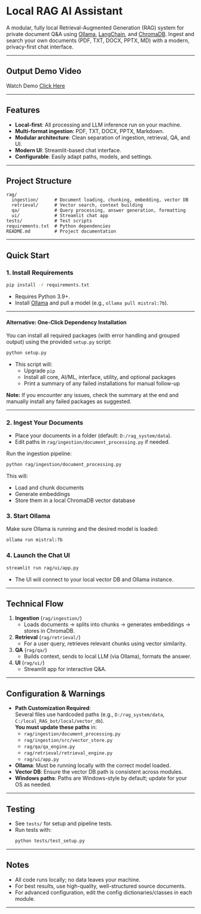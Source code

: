 # Local RAG AI Assistant

A modular, fully local Retrieval-Augmented Generation (RAG) system for private document Q&A using [Ollama](https://ollama.com/), [LangChain](https://python.langchain.com/), and [ChromaDB](https://www.trychroma.com/). Ingest and search your own documents (PDF, TXT, DOCX, PPTX, MD) with a modern, privacy-first chat interface.

---

## Output Demo Video

Watch Demo [Click Here](https://drive.google.com/file/d/1XVxNRioGGvOZVXlPEPoU6YchgXfieihX/view?usp=sharing)

---

## Features

- **Local-first**: All processing and LLM inference run on your machine.
- **Multi-format ingestion**: PDF, TXT, DOCX, PPTX, Markdown.
- **Modular architecture**: Clean separation of ingestion, retrieval, QA, and UI.
- **Modern UI**: Streamlit-based chat interface.
- **Configurable**: Easily adapt paths, models, and settings.

---

## Project Structure

```
rag/
  ingestion/      # Document loading, chunking, embedding, vector DB
  retrieval/      # Vector search, context building
  qa/             # Query processing, answer generation, formatting
  ui/             # Streamlit chat app
tests/            # Test scripts
requirements.txt  # Python dependencies
README.md         # Project documentation
```

---

## Quick Start

### 1. **Install Requirements**

```bash
pip install -r requirements.txt
```

- Requires Python 3.9+.
- Install [Ollama](https://ollama.com/) and pull a model (e.g., `ollama pull mistral:7b`).

---

#### **Alternative: One-Click Dependency Installation**

You can install all required packages (with error handling and grouped output) using the provided `setup.py` script:

```bash
python setup.py
```

- This script will:
  - Upgrade `pip`
  - Install all core, AI/ML, interface, utility, and optional packages
  - Print a summary of any failed installations for manual follow-up

**Note:**
If you encounter any issues, check the summary at the end and manually install any failed packages as suggested.

---

### 2. **Ingest Your Documents**

- Place your documents in a folder (default: `D:/rag_system/data`).
- Edit paths in `rag/ingestion/document_processing.py` if needed.

Run the ingestion pipeline:
```bash
python rag/ingestion/document_processing.py
```
This will:
- Load and chunk documents
- Generate embeddings
- Store them in a local ChromaDB vector database

### 3. **Start Ollama**

Make sure Ollama is running and the desired model is loaded:
```bash
ollama run mistral:7b
```

### 4. **Launch the Chat UI**

```bash
streamlit run rag/ui/app.py
```
- The UI will connect to your local vector DB and Ollama instance.

---

## Technical Flow

1. **Ingestion** (`rag/ingestion/`)
   - Loads documents → splits into chunks → generates embeddings → stores in ChromaDB.
2. **Retrieval** (`rag/retrieval/`)
   - For a user query, retrieves relevant chunks using vector similarity.
3. **QA** (`rag/qa/`)
   - Builds context, sends to local LLM (via Ollama), formats the answer.
4. **UI** (`rag/ui/`)
   - Streamlit app for interactive Q&A.

---

## Configuration & Warnings

- **Path Customization Required**:  
  Several files use hardcoded paths (e.g., `D:/rag_system/data`, `C:/local_RAG_bot/local/vector_db`).  
  **You must update these paths** in:
  - `rag/ingestion/document_processing.py`
  - `rag/ingestion/src/vector_store.py`
  - `rag/qa/qa_engine.py`
  - `rag/retrieval/retrieval_engine.py`
  - `rag/ui/app.py`
- **Ollama**: Must be running locally with the correct model loaded.
- **Vector DB**: Ensure the vector DB path is consistent across modules.
- **Windows paths**: Paths are Windows-style by default; update for your OS as needed.

---

## Testing

- See `tests/` for setup and pipeline tests.
- Run tests with:
  ```bash
  python tests/test_setup.py
  ```

---

## Notes

- All code runs locally; no data leaves your machine.
- For best results, use high-quality, well-structured source documents.
- For advanced configuration, edit the config dictionaries/classes in each module.

---


